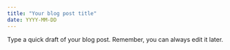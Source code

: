 ```yaml
---
title: "Your blog post title"
date: YYYY-MM-DD
---
```

Type a quick draft of your blog post. Remember, you can always edit it later.
